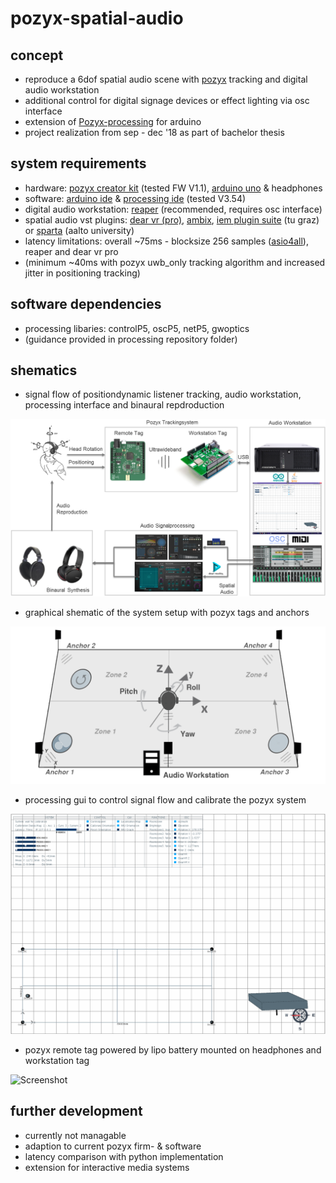 # pozyx-spatial-audio

## concept

- reproduce a 6dof spatial audio scene with [pozyx](pozyx.io) tracking and digital audio workstation
- additional control for digital signage devices or effect lighting via osc interface
- extension of [Pozyx-processing](https://github.com/pozyxLabs/Pozyx-processing) for arduino
- project realization from sep - dec '18 as part of bachelor thesis

## system requirements

- hardware: [pozyx creator kit](https://store.pozyx.io/product/50-001-0001-creator-kit-65) (tested FW V1.1), [arduino uno](https://store.arduino.cc/arduino-uno-rev3) & headphones
- software: [arduino ide](https://www.arduino.cc/en/software) & [processing ide](https://processing.org/download) (tested V3.54)
- digital audio workstation: [reaper](https://www.reaper.fm) (recommended, requires osc interface)
- spatial audio vst plugins: [dear vr (pro)](https://www.dear-reality.com/products/dearvr-pro), [ambix](https://github.com/kronihias/ambix), [iem plugin suite](https://plugins.iem.at/) (tu graz) or [sparta](http://research.spa.aalto.fi/projects/sparta_vsts/) (aalto university)
- latency limitations: overall ~75ms - blocksize 256 samples ([asio4all](http://www.asio4all.org/)), reaper and dear vr pro
- (minimum ~40ms with pozyx uwb_only tracking algorithm and increased jitter in positioning tracking)

## software dependencies

- processing libaries: controlP5, oscP5, netP5, gwoptics
- (guidance provided in processing repository folder)

## shematics

- signal flow of positiondynamic listener tracking, audio workstation, processing interface and binaural repdroduction

![Screenshot](ressources/images/systemflow.png "system flow")

- graphical shematic of the system setup with pozyx tags and anchors

![Screenshot](ressources/images/systemsetup.png "system setup")

- processing gui to control signal flow and calibrate the pozyx system

![Screenshot](ressources/images/processing.png "processing gui")

- pozyx remote tag powered by lipo battery mounted on headphones and workstation tag 

![Screenshot](ressources/images/pozyx_tags.png "pozyx tags")

## further development

- currently not managable
- adaption to current pozyx firm- & software
- latency comparison with python implementation
- extension for interactive media systems
